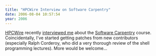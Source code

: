 ```yaml
---
title: "HPCWire Interview on Software Carpentry"
date: 2006-08-04 10:57:54
year: 2006
---
```

<a href="http://www.hpcwire.com">HPCWire</a> recently <a href="http://www.hpcwire.com/hpc/771596.html">interviewed me</a> about the <a href="http://www.swc.scipy.org">Software Carpentry</a> course.  Coincidentally, I've started getting patches from new contributors (especially Ralph Corderoy, who did a very thorough review of the shell programming lectures).  More would be welcome...
